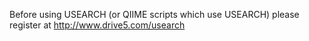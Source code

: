 Before using USEARCH (or QIIME scripts which use USEARCH) please register at http://www.drive5.com/usearch
